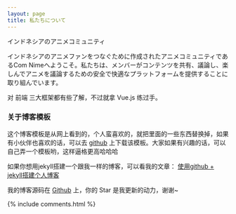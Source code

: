 ```yaml
---
layout: page
title: 私たちについて
---
```


インドネシアのアニメコミュニティ
<p>
インドネシアのアニメファンをつなぐために作成されたアニメコミュニティであるCom Nimeへようこそ。私たちは、メンバーがコンテンツを共有、議論し、楽しんでアニメを議論するための安全で快適なプラットフォームを提供することに取り組んでいます。
<p>
对 前端 三大框架都有些了解，不过就拿 Vue.js 练过手。

<p>

<h3> 关于博客模板 </h3>  

<p>

这个博客模板是从网上看到的，个人蛮喜欢的，就把里面的一些东西替换掉，如果有小伙伴也喜欢的话，可以去 <a href="https://github.com/leopardpan/leopardpan.github.io/">github</a> 上下载该模板。大家如果有兴趣的话，可以自己弄一个模板哟，这样逼格更高哈哈哈

<p>

如果你想用jekyll搭建一个跟我一样的博客，可以看我的文章： 
<a href="/2018/01/使用github+jekyll搭建个人博客/"> 使用github + jekyll搭建个人博客</a>

<p> 

我的博客源码在 <a target="_blank" href='https://github.com/AIWWJ/AIWWJ.github.io/'>Github</a> 上，你的 Star 是我更新的动力，谢谢~

<p> 

{% include comments.html %}

